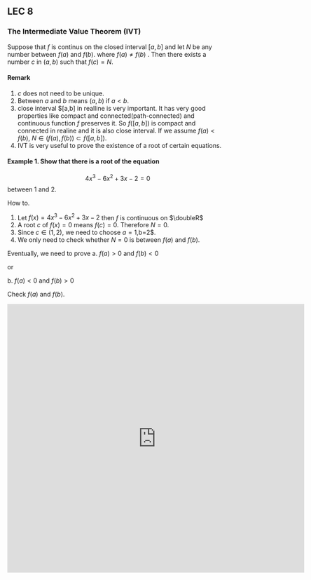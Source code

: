 ## LEC 8

### The Intermediate Value Theorem (IVT) 
Suppose that $f$ is continus on the closed interval $[a,b]$ and let $N$ be any number between $f(a)$ and $f(b)$. where $f(a)\neq f(b)$ .
Then there exists a number $c$ in $(a,b)$ such that $f(c)=N$.

#### Remark

1. $c$ does not need to be unique.
2. Between $a$ and $b$ means $(a,b)$ if $a<b$.
2. close interval $[a,b] in realline is very important. It has very good properties like compact and connected(path-connected) and continuous function $f$ preserves it.
So $f([a,b])$ is compact and connected in realine and it is also close interval. If we assume $f(a)<f(b)$, $N\in (f(a),f(b))\subset f([a,b])$.
3. IVT is very useful to prove the existence of a root of certain equations.

#### Example 1. Show that there is a root of the equation
$$
4x^3-6x^2+3x-2=0
$$
between $1$ and $2$.

How to.
1. Let $f(x)=4x^3-6x^2+3x-2$ then $f$ is continuous on $\doubleR$
2. A root $c$ of $f(x)=0$ means $f(c)=0$. Therefore $N=0$.
3. Since $c\in (1,2)$, we need to choose $a=1,$b=2$.
4. We only need to check whether $N=0$  is between $f(a)$ and $f(b)$.

Eventually, we need to prove
a. $f(a)>0$ and $f(b)<0$

or

b. $f(a)<0$ and $f(b)>0$

Check $f(a)$ and $f(b)$.

<iframe scrolling="no" src="https://tube.geogebra.org/material/iframe/id/643885/width/678/height/613/border/888888/rc/false/ai/false/sdz/true/smb/false/stb/false/stbh/true/ld/false/sri/true/at/auto" width="678px" height="613px" style="border:0px;"> </iframe>


